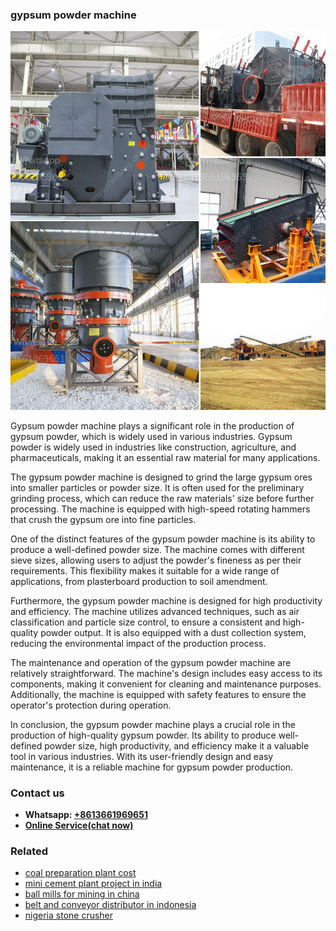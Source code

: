 <h3>gypsum powder machine</h3><img src='1708309567.jpg' alt=''><p>Gypsum powder machine plays a significant role in the production of gypsum powder, which is widely used in various industries. Gypsum powder is widely used in industries like construction, agriculture, and pharmaceuticals, making it an essential raw material for many applications.</p><p>The gypsum powder machine is designed to grind the large gypsum ores into smaller particles or powder size. It is often used for the preliminary grinding process, which can reduce the raw materials' size before further processing. The machine is equipped with high-speed rotating hammers that crush the gypsum ore into fine particles.</p><p>One of the distinct features of the gypsum powder machine is its ability to produce a well-defined powder size. The machine comes with different sieve sizes, allowing users to adjust the powder's fineness as per their requirements. This flexibility makes it suitable for a wide range of applications, from plasterboard production to soil amendment.</p><p>Furthermore, the gypsum powder machine is designed for high productivity and efficiency. The machine utilizes advanced techniques, such as air classification and particle size control, to ensure a consistent and high-quality powder output. It is also equipped with a dust collection system, reducing the environmental impact of the production process.</p><p>The maintenance and operation of the gypsum powder machine are relatively straightforward. The machine's design includes easy access to its components, making it convenient for cleaning and maintenance purposes. Additionally, the machine is equipped with safety features to ensure the operator's protection during operation.</p><p>In conclusion, the gypsum powder machine plays a crucial role in the production of high-quality gypsum powder. Its ability to produce well-defined powder size, high productivity, and efficiency make it a valuable tool in various industries. With its user-friendly design and easy maintenance, it is a reliable machine for gypsum powder production.</p><h3>Contact us</h3><ul><li><strong>Whatsapp:&nbsp;<a href="https://wa.me/8613661969651">+8613661969651</a></strong></li><li><a href="https://swt.shibang-china.com/?git&amp;zhl&amp;gypsum powder machine"><strong>Online Service(chat now)</strong></a></li></ul><h3>Related</h3><ul><li><a href='coal preparation plant cost.md'>coal preparation plant cost</a></li><li><a href='mini cement plant project in india.md'>mini cement plant project in india</a></li><li><a href='ball mills for mining in china.md'>ball mills for mining in china</a></li><li><a href='belt and conveyor distributor in indonesia.md'>belt and conveyor distributor in indonesia</a></li><li><a href='nigeria stone crusher.md'>nigeria stone crusher</a></li></ul>